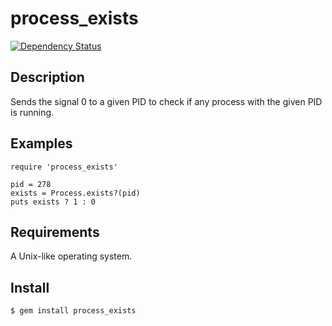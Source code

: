 # process_exists

[![Dependency Status](https://gemnasium.com/wilsonsilva/process_exists.svg)](https://gemnasium.com/wilsonsilva/process_exists)

## Description

Sends the signal 0 to a given PID to check if any process with the given PID is running.

## Examples

    require 'process_exists'

    pid = 278
    exists = Process.exists?(pid)
    puts exists ? 1 : 0

## Requirements

A Unix-like operating system.

## Install

    $ gem install process_exists